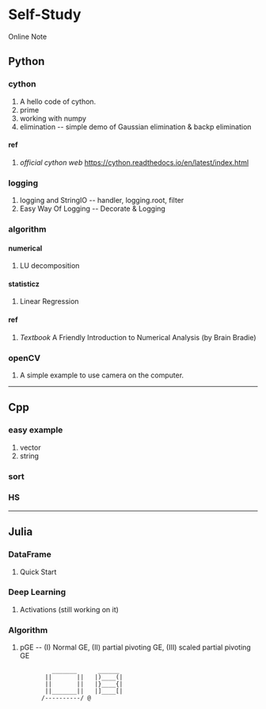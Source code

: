 # Self-Study
Online Note
## Python
### cython
  1. A hello code of cython.
  2. prime
  3. working with numpy
  3. elimination -- simple demo of Gaussian elimination & backp elimination
#### ref
  1. *official cython web* https://cython.readthedocs.io/en/latest/index.html
### logging
  1. logging and StringIO -- handler, logging.root, filter
  2. Easy Way Of Logging -- Decorate & Logging
### algorithm
#### numerical
  1. LU decomposition
#### statisticz
  1. Linear Regression
#### ref
  1. *Textbook* A Friendly Introduction to Numerical Analysis (by Brain Bradie)
### openCV
  1. A simple example to use camera on the computer.
  
* * *

## Cpp
### easy example
  1. vector
  2. string
### sort
### HS

* * *

## Julia
### DataFrame
  1. Quick Start
### Deep Learning
  1. Activations (still working on it)
### Algorithm
  1. pGE -- (I) Normal GE, (II) partial pivoting GE, (III) scaled partial pivoting GE


                  _______      ______
                ||       ||   |)____(|        
                ||       ||   |}____{|
                ||_______||   |]____[|
               /----------/ @
